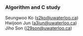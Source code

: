 ### Algorithm and C study
Seungwoo Ko (<s2ko@uwaterloo.ca>)
<br/>
Hwijoon Jun (<a3jun@uwaterloo.ca>)
<br/>
Jiho Son (<j29son@uwaterloo.ca>)
